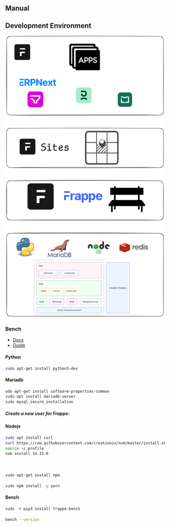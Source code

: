 ## Manual

## Development Environment


![](./erpnext-manual.png)

### Bench 

- [Docs](https://docs.frappe.io/framework/v14/user/en/installation#debian--ubuntu)
- [Guide](https://github.com/D-codE-Hub/Guide-to-Install-Frappe-ERPNext-in-Ubuntu-22.04-LTS)


#### Python

```bash
sudo apt-get install python3-dev
```


#### Mariadb
```bash
udo apt-get install software-properties-common
sudo apt install mariadb-server
sudo mysql_secure_installation
```

##### Create a new user for Frappe:



#### Nodejs

```bash
sudo apt install curl 
curl https://raw.githubusercontent.com/creationix/nvm/master/install.sh | bash
source ~/.profile
nvm install 14.15.0  



sudo apt-get install npm

sudo npm install -g yarn
```


#### Bench

```bash
sudo -H pip3 install frappe-bench

bench --version
```

